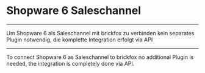 # Shopware 6 Saleschannel

---- 
Um Shopware 6 als Saleschannel mit brickfox zu verbinden kein separates Plugin notwendig, die komplette 
Integration erfolgt via API

---

To connect Shopware 6 as Saleschannel to brickfox no additional Plugin is needed, the integration is
completely done via API.
